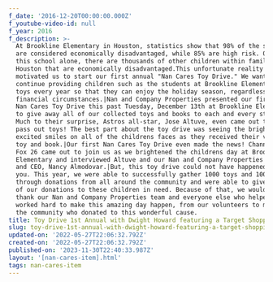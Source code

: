 ```yaml
---
f_date: '2016-12-20T00:00:00.000Z'
f_youtube-video-id: null
f_year: 2016
f_description: >-
  At Brookline Elementary in Houston, statistics show that 98% of the students
  are considered economically disadvantaged, while 85% are high risk. Outside of
  this school alone, there are thousands of other children within families in
  Houston that are economically disadvantaged.This unfortunate reality is what
  motivated us to start our first annual "Nan Cares Toy Drive." We want to
  continue providing children such as the students at Brookline Elementary with
  toys every year so that they can enjoy the holiday season, regardless of their
  financial circumstances.|Nan and Company Properties presented our first annual
  Nan Cares Toy Drive this past Tuesday, December 13th at Brookline Elementary,
  to give away all of our collected toys and books to each and every student.
  Much to their surprise, Astros all-star, Jose Altuve, even came out to help us
  pass out toys! The best part about the toy drive was seeing the bright and
  excited smiles on all of the childrens faces as they received their very own
  toy and book.|Our first Nan Cares Toy Drive even made the news! Channel 11 and
  Fox 26 came out to join us as we brightened the childrens day at Brookline
  Elementary and interviewed Altuve and our Nan and Company Properties president
  and CEO, Nancy Almodovar.|But, this toy drive could not have happened without
  you. This year, we were able to successfully gather 1000 toys and 1000 books
  through donations from all around the community and were able to give away all
  of our donations to these children in need. Because of that, we would like to
  thank our Nan and Company Properties team and everyone else who helped and
  worked hard to make this amazing day happen, from our volunteers to members of
  the community who donated to this wonderful cause.
title: Toy Drive 1st Annual with Dwight Howard featuring a Target Shopping Spree
slug: toy-drive-1st-annual-with-dwight-howard-featuring-a-target-shopping-spree
updated-on: '2022-05-27T22:06:32.792Z'
created-on: '2022-05-27T22:06:32.792Z'
published-on: '2023-11-30T22:40:33.987Z'
layout: '[nan-cares-item].html'
tags: nan-cares-item
---
```



